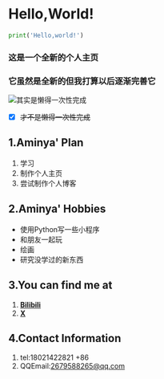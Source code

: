 <head>
    <link rel="stylesheet" type="text/css" href="style.css">
</head>

# **Hello,World!**
```python
print('Hello,world!')
```
### 这是一个全新的个人主页
### 它虽然是全新的但我打算以后逐渐完善它          
![其实是懒得一次性完成](https://i2.hdslb.com/bfs/face/e0edeabd3db870247f770caa3d3301ef6ac8dbe7.jpg@150w_150h.jpg)
- [x] ~~才不是懒得一次性完成~~
## **1.Aminya' Plan**
1. 学习
2. 制作个人主页
3. 尝试制作个人博客
## **2.Aminya' Hobbies**
- 使用Python写一些小程序
- 和朋友一起玩
- 绘画
- 研究没学过的新东西
## **3.You can find me at**
1. **[Bilibili](https://space.bilibili.com/1331353550)**
2. **[X](https://x.com/___Aminya___)**
## **4.Contact Information**
1. tel:18021422821 +86
2. QQEmail:2679588265@qq.com
